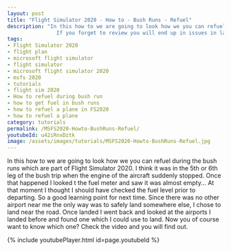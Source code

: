 ```yaml
---
layout: post
title: "Flight Simulator 2020 - How to - Bush Runs - Refuel"
description: "In this how to we are going to look how we you can refuel during the bush runs which are part of Flight Simulator 2020.
                If you forget to review you will end up in issues in later stages of the bush run just like me ;-)"
tags:
- Flight Simulator 2020
- flight plan
- microsoft flight simulator
- flight simulator
- microsoft flight simulator 2020
- msfs 2020
- tutorials
- flight sim 2020
- How to refuel during bush run
- how to get fuel in bush runs
- how to refuel a plane in FS2020
- how to refuel a plane
category: tutorials
permalink: /MSFS2020-Howto-BushRuns-Refuel/
youtubeId: u42iRnxDztk
image: /assets/images/tutorials/MSFS2020-Howto-BushRuns-Refuel.jpg
---
```

In this how to we are going to look how we you can refuel during the bush runs which are part of Flight Simulator 2020.
I think it was in the 5th or 6th leg of the bush trip when the engine of the aircraft suddenly stopped. Once that happened I looked t the fuel meter and saw it was almost empty... At that moment I thought I should have checked the fuel level prior to departing. So a good learning point for next time. Since there was no other airport near me the only way was to safely land  somewhere else, I chose to land near the road. Once landed I went back and looked at the airports I landed before and found one which I could use to land. Now you of course want to know which one? Check the video and you will find out.

{% include youtubePlayer.html id=page.youtubeId %}